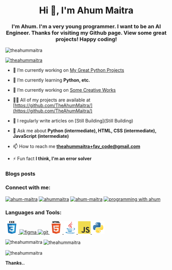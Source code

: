 <h1 align="center">Hi 👋, I'm Ahum Maitra</h1>
<h3 align="center">I'm Ahum. I'm a very young programmer. I want to be an AI Engineer. Thanks for visiting my Github page. View some great projects! Happy coding!</h3>

<p align="left"> <img src="https://komarev.com/ghpvc/?username=theahummaitra&label=Profile%20views&color=0e75b6&style=flat" alt="theahummaitra" /> </p>

<p align="left"> <a href="https://github.com/ryo-ma/github-profile-trophy"><img src="https://github-profile-trophy.vercel.app/?username=theahummaitra" alt="theahummaitra" /></a> </p>

- 🔭 I’m currently working on [My Great Python Projects](https://github.com/TheAhumMaitra/My-great-projects-with-Python)

- 🌱 I’m currently learning **Python, etc.**

- 🔭 I’m currently working on [Some Creative Works](https://github.com/TheAhumMaitra/Some-Creative-Works)

- 👨‍💻 All of my projects are available at [https://github.com/TheAhumMaitra/](https://github.com/TheAhumMaitra/)

- 📝 I regularly write articles on [Still Building](Still Building)

- 💬 Ask me about **Python (intermediate), HTML, CSS (intermediate), JavaScript (intermediate)**

- 📫 How to reach me **theahummaitra+fav_code@gmail.com**

- ⚡ Fun fact **I think, I'm an error solver**

### Blogs posts
<!-- BLOG-POST-LIST:START -->
<!-- BLOG-POST-LIST:END -->

<h3 align="left">Connect with me:</h3>
<p align="left">
<a href="https://codepen.io/ahum-maitra" target="blank"><img align="center" src="https://raw.githubusercontent.com/rahuldkjain/github-profile-readme-generator/master/src/images/icons/Social/codepen.svg" alt="ahum-maitra" height="30" width="40" /></a>
<a href="https://dev.to/ahummaitra" target="blank"><img align="center" src="https://raw.githubusercontent.com/rahuldkjain/github-profile-readme-generator/master/src/images/icons/Social/devto.svg" alt="ahummaitra" height="30" width="40" /></a>
<a href="https://stackoverflow.com/users/ahum-maitra" target="blank"><img align="center" src="https://raw.githubusercontent.com/rahuldkjain/github-profile-readme-generator/master/src/images/icons/Social/stack-overflow.svg" alt="ahum-maitra" height="30" width="40" /></a>
<a href="https://www.youtube.com/@ProgrammingwithAhum" target="blank"><img align="center" src="https://raw.githubusercontent.com/rahuldkjain/github-profile-readme-generator/master/src/images/icons/Social/youtube.svg" alt="programming with ahum" height="30" width="40" /></a>
</p>

<h3 align="left">Languages and Tools:</h3>
<p align="left"> <a href="https://www.w3schools.com/css/" target="_blank" rel="noreferrer"> <img src="https://raw.githubusercontent.com/devicons/devicon/master/icons/css3/css3-original-wordmark.svg" alt="css3" width="40" height="40"/> </a> <a href="https://www.figma.com/" target="_blank" rel="noreferrer"> <img src="https://www.vectorlogo.zone/logos/figma/figma-icon.svg" alt="figma" width="40" height="40"/> </a> <a href="https://git-scm.com/" target="_blank" rel="noreferrer"> <img src="https://www.vectorlogo.zone/logos/git-scm/git-scm-icon.svg" alt="git" width="40" height="40"/> </a> <a href="https://www.w3.org/html/" target="_blank" rel="noreferrer"> <img src="https://raw.githubusercontent.com/devicons/devicon/master/icons/html5/html5-original-wordmark.svg" alt="html5" width="40" height="40"/> </a> <a href="https://www.java.com" target="_blank" rel="noreferrer"> <img src="https://raw.githubusercontent.com/devicons/devicon/master/icons/java/java-original.svg" alt="java" width="40" height="40"/> </a> <a href="https://developer.mozilla.org/en-US/docs/Web/JavaScript" target="_blank" rel="noreferrer"> <img src="https://raw.githubusercontent.com/devicons/devicon/master/icons/javascript/javascript-original.svg" alt="javascript" width="40" height="40"/> </a> <a href="https://www.python.org" target="_blank" rel="noreferrer"> <img src="https://raw.githubusercontent.com/devicons/devicon/master/icons/python/python-original.svg" alt="python" width="40" height="40"/> </a> </p>

<p><img align="left" src="https://github-readme-stats.vercel.app/api/top-langs?username=theahummaitra&show_icons=true&locale=en&layout=compact" alt="theahummaitra" /></p>

<p>&nbsp;<img align="center" src="https://github-readme-stats.vercel.app/api?username=theahummaitra&show_icons=true&locale=en" alt="theahummaitra" /></p>

<p><img align="center" src="https://github-readme-streak-stats.herokuapp.com/?user=theahummaitra&" alt="theahummaitra" /></p>

<p><b>Thanks..</b></p>
